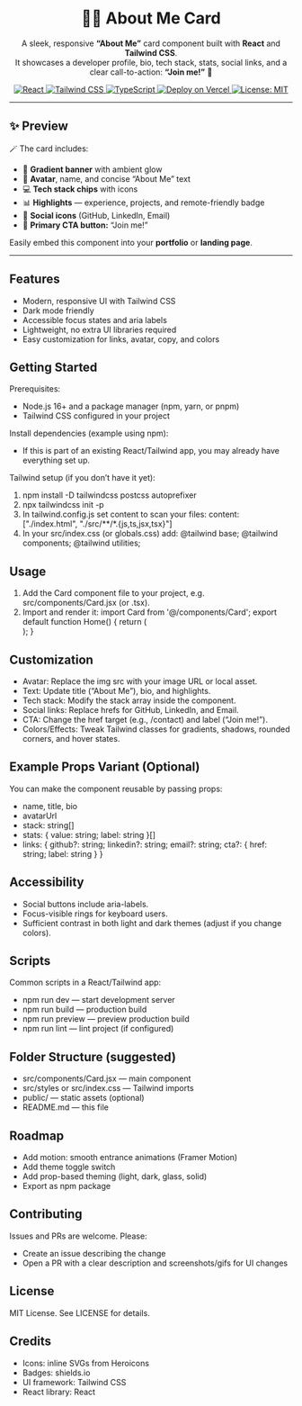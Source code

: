 <h1 align="center">👨‍💻 About Me Card</h1>

<p align="center">
  A sleek, responsive <b>“About Me”</b> card component built with <b>React</b> and <b>Tailwind CSS</b>.<br>
  It showcases a developer profile, bio, tech stack, stats, social links, and a clear call-to-action: <b>“Join me!”</b> 🚀
</p>

<p align="center">
  <!-- Tech Badges -->
  <a href="https://reactjs.org/" target="_blank">
    <img alt="React" src="https://img.shields.io/badge/React-20232A?logo=react&logoColor=61DAFB" />
  </a>
  <a href="https://tailwindcss.com/" target="_blank">
    <img alt="Tailwind CSS" src="https://img.shields.io/badge/Tailwind-0F172A?logo=tailwindcss&logoColor=38BDF8" />
  </a>
  <a href="https://www.typescriptlang.org/" target="_blank">
    <img alt="TypeScript" src="https://img.shields.io/badge/TypeScript-3178C6?logo=typescript&logoColor=fff" />
  </a>
  <a href="https://vercel.com/" target="_blank">
    <img alt="Deploy on Vercel" src="https://img.shields.io/badge/Deploy-Vercel-000?logo=vercel&logoColor=fff" />
  </a>
  <a href="https://opensource.org/licenses/MIT" target="_blank">
    <img alt="License: MIT" src="https://img.shields.io/badge/License-MIT-green.svg" />
  </a>
</p>

---
## ✨ Preview  

🪄 The card includes:  
- 🌈 **Gradient banner** with ambient glow  
- 👤 **Avatar**, name, and concise “About Me” text  
- 💻 **Tech stack chips** with icons  
- 📊 **Highlights** — experience, projects, and remote-friendly badge  
- 🔗 **Social icons** (GitHub, LinkedIn, Email)  
- 🚀 **Primary CTA button:** “Join me!”  

Easily embed this component into your **portfolio** or **landing page**.

---
## Features

- Modern, responsive UI with Tailwind CSS
- Dark mode friendly
- Accessible focus states and aria labels
- Lightweight, no extra UI libraries required
- Easy customization for links, avatar, copy, and colors

## Getting Started

Prerequisites:
- Node.js 16+ and a package manager (npm, yarn, or pnpm)
- Tailwind CSS configured in your project

Install dependencies (example using npm):
- If this is part of an existing React/Tailwind app, you may already have everything set up.

Tailwind setup (if you don’t have it yet):
1. npm install -D tailwindcss postcss autoprefixer
2. npx tailwindcss init -p
3. In tailwind.config.js set content to scan your files:
   content: ["./index.html", "./src/**/*.{js,ts,jsx,tsx}"]
4. In your src/index.css (or globals.css) add:
   @tailwind base;
   @tailwind components;
   @tailwind utilities;

## Usage

1. Add the Card component file to your project, e.g. src/components/Card.jsx (or .tsx).
2. Import and render it:
   import Card from '@/components/Card';
   export default function Home() {
     return (
       <main className="min-h-screen bg-gradient-to-b from-white to-gray-50 dark:from-gray-900 dark:to-gray-950 p-6">
         <Card />
       </main>
     );
   }

## Customization

- Avatar: Replace the img src with your image URL or local asset.
- Text: Update title (“About Me”), bio, and highlights.
- Tech stack: Modify the stack array inside the component.
- Social links: Replace hrefs for GitHub, LinkedIn, and Email.
- CTA: Change the href target (e.g., /contact) and label (“Join me!”).
- Colors/Effects: Tweak Tailwind classes for gradients, shadows, rounded corners, and hover states.

## Example Props Variant (Optional)

You can make the component reusable by passing props:
- name, title, bio
- avatarUrl
- stack: string[]
- stats: { value: string; label: string }[]
- links: { github?: string; linkedin?: string; email?: string; cta?: { href: string; label: string } }

## Accessibility

- Social buttons include aria-labels.
- Focus-visible rings for keyboard users.
- Sufficient contrast in both light and dark themes (adjust if you change colors).

## Scripts

Common scripts in a React/Tailwind app:
- npm run dev — start development server
- npm run build — production build
- npm run preview — preview production build
- npm run lint — lint project (if configured)

## Folder Structure (suggested)

- src/components/Card.jsx — main component
- src/styles or src/index.css — Tailwind imports
- public/ — static assets (optional)
- README.md — this file

## Roadmap

- Add motion: smooth entrance animations (Framer Motion)
- Add theme toggle switch
- Add prop-based theming (light, dark, glass, solid)
- Export as npm package

## Contributing

Issues and PRs are welcome. Please:
- Create an issue describing the change
- Open a PR with a clear description and screenshots/gifs for UI changes

## License

MIT License. See LICENSE for details.

## Credits

- Icons: inline SVGs from Heroicons
- Badges: shields.io
- UI framework: Tailwind CSS
- React library: React
